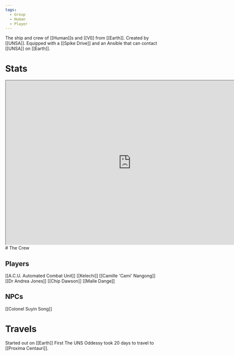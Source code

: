 ```yaml
---
tags:
  - Group
  - Human
  - Player
---
```

The ship and crew of [[Human]]s and [[VI]] from [[Earth]].
Created by [[UNSA]].
Equipped with a [[Spike Drive]] and an Ansible that can contact [[UNSA]] on [[Earth]].

# Stats
<iframe 
src="https://docs.google.com/spreadsheets/d/e/2PACX-1vTRIqejf0GIYPNRb44_dP4BrDlpVWoaODQEQmceYP2o5rk4vv9NaQJRVGMM0UsZSb-GDoXpFSFTqQLo/pubhtml?widget=true&amp;headers=false"
height=525
width=800>
</iframe>
# The Crew

## Players
[[A.C.U. Automated Combat Unit]]
[[Kelechi]]
[[Camille 'Cami' Nangong]]
[[Dr Andrea Jones]]
[[Chip Dawson]]
[[Malle Dange]]
## NPCs
[[Colonel Suyin Song]]

# Travels
Started out on [[Earth]]
First The UNS Oddessy took 20 days to travel to [[Proxima Centauri]].